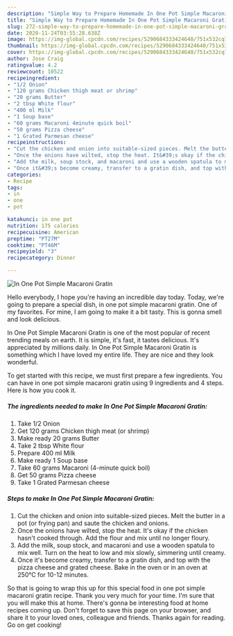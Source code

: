 ```yaml
---
description: "Simple Way to Prepare Homemade In One Pot Simple Macaroni Gratin"
title: "Simple Way to Prepare Homemade In One Pot Simple Macaroni Gratin"
slug: 272-simple-way-to-prepare-homemade-in-one-pot-simple-macaroni-gratin
date: 2020-11-24T03:55:28.638Z
image: https://img-global.cpcdn.com/recipes/5290684333424640/751x532cq70/in-one-pot-simple-macaroni-gratin-recipe-main-photo.jpg
thumbnail: https://img-global.cpcdn.com/recipes/5290684333424640/751x532cq70/in-one-pot-simple-macaroni-gratin-recipe-main-photo.jpg
cover: https://img-global.cpcdn.com/recipes/5290684333424640/751x532cq70/in-one-pot-simple-macaroni-gratin-recipe-main-photo.jpg
author: Jose Craig
ratingvalue: 4.2
reviewcount: 10522
recipeingredient:
- "1/2 Onion"
- "120 grams Chicken thigh meat or shrimp"
- "20 grams Butter"
- "2 tbsp White flour"
- "400 ml Milk"
- "1 Soup base"
- "60 grams Macaroni 4minute quick boil"
- "50 grams Pizza cheese"
- "1 Grated Parmesan cheese"
recipeinstructions:
- "Cut the chicken and onion into suitable-sized pieces. Melt the butter in a pot (or frying pan) and saute the chicken and onions."
- "Once the onions have wilted, stop the heat. It&#39;s okay if the chicken hasn&#39;t cooked through. Add the flour and mix until no longer floury."
- "Add the milk, soup stock, and macaroni and use a wooden spatula to mix well. Turn on the heat to low and mix slowly, simmering until creamy."
- "Once it&#39;s become creamy, transfer to a gratin dish, and top with the pizza cheese and grated cheese. Bake in the oven or in an oven at 250℃ for 10-12 minutes."
categories:
- Recipe
tags:
- in
- one
- pot

katakunci: in one pot 
nutrition: 175 calories
recipecuisine: American
preptime: "PT27M"
cooktime: "PT46M"
recipeyield: "3"
recipecategory: Dinner

---
```



![In One Pot Simple Macaroni Gratin](https://img-global.cpcdn.com/recipes/5290684333424640/751x532cq70/in-one-pot-simple-macaroni-gratin-recipe-main-photo.jpg)

Hello everybody, I hope you're having an incredible day today. Today, we're going to prepare a special dish, in one pot simple macaroni gratin. One of my favorites. For mine, I am going to make it a bit tasty. This is gonna smell and look delicious.

In One Pot Simple Macaroni Gratin is one of the most popular of recent trending meals on earth. It is simple, it's fast, it tastes delicious. It's appreciated by millions daily. In One Pot Simple Macaroni Gratin is something which I have loved my entire life. They are nice and they look wonderful.




To get started with this recipe, we must first prepare a few ingredients. You can have in one pot simple macaroni gratin using 9 ingredients and 4 steps. Here is how you cook it.

<!--inarticleads1-->

##### The ingredients needed to make In One Pot Simple Macaroni Gratin:

1. Take 1/2 Onion
1. Get 120 grams Chicken thigh meat (or shrimp)
1. Make ready 20 grams Butter
1. Take 2 tbsp White flour
1. Prepare 400 ml Milk
1. Make ready 1 Soup base
1. Take 60 grams Macaroni (4-minute quick boil)
1. Get 50 grams Pizza cheese
1. Take 1 Grated Parmesan cheese




<!--inarticleads2-->

##### Steps to make In One Pot Simple Macaroni Gratin:

1. Cut the chicken and onion into suitable-sized pieces. Melt the butter in a pot (or frying pan) and saute the chicken and onions.
1. Once the onions have wilted, stop the heat. It&#39;s okay if the chicken hasn&#39;t cooked through. Add the flour and mix until no longer floury.
1. Add the milk, soup stock, and macaroni and use a wooden spatula to mix well. Turn on the heat to low and mix slowly, simmering until creamy.
1. Once it&#39;s become creamy, transfer to a gratin dish, and top with the pizza cheese and grated cheese. Bake in the oven or in an oven at 250℃ for 10-12 minutes.




So that is going to wrap this up for this special food in one pot simple macaroni gratin recipe. Thank you very much for your time. I'm sure that you will make this at home. There's gonna be interesting food at home recipes coming up. Don't forget to save this page on your browser, and share it to your loved ones, colleague and friends. Thanks again for reading. Go on get cooking!
